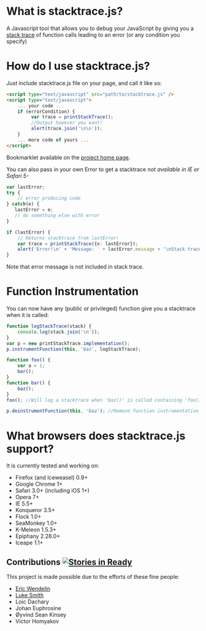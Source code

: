 # What is stacktrace.js? #
A Javascript tool that allows you to debug your JavaScript by giving you a [stack trace](http://en.wikipedia.org/wiki/Stack_trace) of function calls leading to an error (or any condition you specify)

# How do I use stacktrace.js? #
Just include stacktrace.js file on your page, and call it like so:

```html
<script type="text/javascript" src="path/to/stacktrace.js" />
<script type="text/javascript">
    ... your code ...
    if (errorCondition) {
         var trace = printStackTrace();
         //Output however you want!
         alert(trace.join('\n\n'));
    }
    ... more code of yours ...
</script>
```

Bookmarklet available on the [project home page](http://stacktracejs.com).

You can also pass in your own Error to get a stacktrace *not available in IE or Safari 5-*

```javascript
var lastError;
try {
    // error producing code
} catch(e) {
   lastError = e;
   // do something else with error
}

if (lastError) {
    // Returns stacktrace from lastError!
    var trace = printStackTrace({e: lastError});
    alert('Error!\n' + 'Message: ' + lastError.message + '\nStack trace:\n' + trace.join('\n'));
}
```

Note that error message is not included in stack trace.

# Function Instrumentation #
You can now have any (public or privileged) function give you a stacktrace when it is called:

```javascript
function logStackTrace(stack) {
    console.log(stack.join('\n'));
}
var p = new printStackTrace.implementation();
p.instrumentFunction(this, 'baz', logStackTrace);

function foo() {
    var a = 1;
    bar();
}
function bar() {
    baz();
}
foo(); //Will log a stacktrace when 'baz()' is called containing 'foo()'!

p.deinstrumentFunction(this, 'baz'); //Remove function instrumentation
```

# What browsers does stacktrace.js support? #
It is currently tested and working on:

 - Firefox (and Iceweasel) 0.9+
 - Google Chrome 1+
 - Safari 3.0+ (including iOS 1+)
 - Opera 7+
 - IE 5.5+
 - Konqueror 3.5+
 - Flock 1.0+
 - SeaMonkey 1.0+
 - K-Meleon 1.5.3+
 - Epiphany 2.28.0+
 - Iceape 1.1+

## Contributions [![Stories in Ready](http://badge.waffle.io/eriwen/javascript-stacktrace.png)](http://waffle.io/eriwen/javascript-stacktrace)  

This project is made possible due to the efforts of these fine people:

* [Eric Wendelin](http://eriwen.com)
* [Luke Smith](http://lucassmith.name/)
* Loic Dachary
* Johan Euphrosine
* Øyvind Sean Kinsey
* Victor Homyakov
